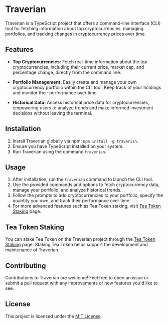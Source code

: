 # Traverian

Traverian is a TypeScript project that offers a command-line interface (CLI) tool for fetching information about top cryptocurrencies, managing portfolios, and tracking changes in cryptocurrency prices over time.

## Features

- **Top Cryptocurrencies:** Fetch real-time information about the top cryptocurrencies, including their current price, market cap, and percentage change, directly from the command line.
  
- **Portfolio Management:** Easily create and manage your own cryptocurrency portfolio within the CLI tool. Keep track of your holdings and monitor their performance over time.
  
- **Historical Data:** Access historical price data for cryptocurrencies, empowering users to analyze trends and make informed investment decisions without leaving the terminal.

## Installation

1. Install Traverian globally via npm: `npm install -g traverian`.
2. Ensure you have TypeScript installed on your system.
3. Run Traverian using the command `traverian`.

## Usage

1. After installation, run the `traverian` command to launch the CLI tool.
2. Use the provided commands and options to fetch cryptocurrency data, manage your portfolio, and analyze historical trends.
3. Follow the prompts to add cryptocurrencies to your portfolio, specify the quantity you own, and track their performance over time.
4. For more advanced features such as Tea Token staking, visit [Tea Token Staking](https://app.tea.xyz/oss-staking/b7d65497-bb04-4ae4-930f-f227f864ca9f) page.

## Tea Token Staking

You can stake Tea Token on the Traverian project through the [Tea Token Staking](https://app.tea.xyz/oss-staking/b7d65497-bb04-4ae4-930f-f227f864ca9f) page. Staking Tea Token helps support the development and maintenance of Traverian.

## Contributing

Contributions to Traverian are welcome! Feel free to open an issue or submit a pull request with any improvements or new features you'd like to see.

## License

This project is licensed under the [MIT License](LICENSE).